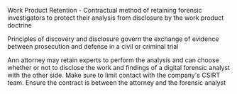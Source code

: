 Work Product Retention - Contractual method of retaining forensic investigators to protect their analysis from disclosure by the work product doctrine

Principles of discovery and disclosure govern the exchange of evidence between prosecution and defense in a civil or criminal trial

Ann attorney may retain experts to perform the analysis and can choose whether or not to disclose the work and findings of a digital forensic analyst with the other side. Make sure to limit contact with the company's CSIRT team. Ensure the contract is between the attorney and the forensic analyst



